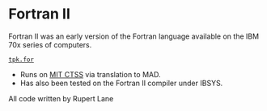 # Fortran II

Fortran II was an early version of the Fortran language available on
the IBM 70x series of computers.

[`tpk.for`](./tpk.for)

* Runs on [MIT CTSS](<../../listings/CTSS/>) via translation to MAD.
* Has also been tested on the Fortran II compiler under IBSYS.

All code written by Rupert Lane

